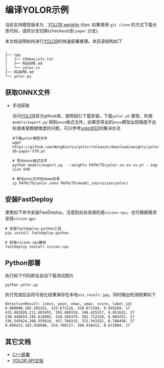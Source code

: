# 编译YOLOR示例

当前支持模型版本为：[YOLOR weights](https://github.com/WongKinYiu/yolor/releases/tag/weights)
(tips: 如果使用 `git clone` 的方式下载仓库代码，请将分支切换(checkout)到 `paper` 分支).

本文档说明如何进行[YOLOR](https://github.com/WongKinYiu/yolor)的快速部署推理。本目录结构如下

```
.
├── cpp
│   ├── CMakeLists.txt
│   ├── README.md
│   └── yolor.cc
├── README.md
└── yolor.py
```

## 获取ONNX文件

- 手动获取

  访问[YOLOR](https://github.com/WongKinYiu/yolor)官方github库，按照指引下载安装，下载`yolor.pt` 模型，利用 `models/export.py` 得到`onnx`格式文件。如果您导出的`onnx`模型出现精度不达标或者是数据维度的问题，可以参考[yolor#32](https://github.com/WongKinYiu/yolor/issues/32)的解决办法

  ```
  #下载yolor模型文件
  wget https://github.com/WongKinYiu/yolor/releases/download/weights/yolor-d6-paper-570.pt

  # 导出onnx格式文件
  python models/export.py  --weights PATH/TO/yolor-xx-xx-xx.pt --img-size 640

  # 移动onnx文件到demo目录
  cp PATH/TO/yolor.onnx PATH/TO/model_zoo/vision/yolor/
  ```

## 安装FastDeploy

使用如下命令安装FastDeploy，注意到此处安装的是`vision-cpu`，也可根据需求安装`vision-gpu`

```
# 安装fastdeploy-python工具
pip install fastdeploy-python

# 安装vision-cpu模块
fastdeploy install vision-cpu
```
## Python部署

执行如下代码即会自动下载测试图片
```
python yolor.py
```

执行完成后会将可视化结果保存在本地`vis_result.jpg`，同时输出检测结果如下
```
DetectionResult: [xmin, ymin, xmax, ymax, score, label_id]
0.000000,185.201431, 315.673126, 410.071594, 0.959289, 17
433.802826,211.603455, 595.489319, 346.425537, 0.952615, 17
230.446854,195.618805, 418.365479, 362.712128, 0.884253, 17
336.545624,208.555618, 457.704315, 323.543152, 0.788450, 17
0.896423,183.936996, 154.788727, 304.916412, 0.672804, 17
```

## 其它文档

- [C++部署](./cpp/README.md)
- [YOLOR API文档](./api.md)
